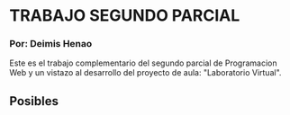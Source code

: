 # TRABAJO SEGUNDO PARCIAL
### Por: Deimis Henao

Este es el trabajo complementario del segundo parcial de Programacion Web y un vistazo al desarrollo del proyecto de aula: "Laboratorio Virtual".

## Posibles